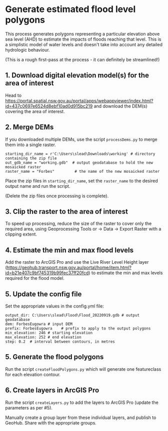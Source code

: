 # Generate estimated flood level polygons

This process generates polygons representing a particular elevation above sea level (AHD) to estimate the impacts of floods reaching that level. This is a simplistic model of water levels and doesn't take into account any detailed hydrologic behaviour.

(This is a rough first-pass at the process - it can definitely be streamlined!)

## 1. Download digital elevation model(s) for the area of interest

Head to https://portal.spatial.nsw.gov.au/portal/apps/webappviewer/index.html?id=437c0697e6524d8ebf10ad0d915bc219 and download the DEM(s) covering the area of interest.

## 2. Merge DEMs

If you downloaded multiple DEMs, use the script `processDems.py` to merge them into a single raster.

```
starting_dir_name = r'C:\Users\slead\Downloads\working' # directory containing the zip file
out_gdb_name = "working.gdb"  # output geodatabase to hold the new mosaicked raster
raster_name = "Forbes"         # the name of the new mosaicked raster
```

Place the zip files in `starting_dir_name`, set the `raster_name` to the desired output name and run the script.

(Delete the zip files once processing is complete).

## 3. Clip the raster to the area of interest

To speed up processing, reduce the size of the raster to cover only the required area, using Geoprocessing Tools or -> Data -> Export Raster with a clipping extent.

## 4. Estimate the min and max flood levels

Add the raster to ArcGIS Pro and use the Live River Level Height layer (https://geohub.transport.nsw.gov.au/portal/home/item.html?id=b21e407c9bf745319b99fec37ff20fcd) to estimate the min and max levels required for the flood model.

## 5. Update the config file

Set the appropriate values in the config.yml file:

```
output_dir: C:\Users\slead\Flood\Flood_20220919.gdb # output geodatabase
dem: ForbesEugowra # input DEM
prefix: ForbesEugowra    # prefix to apply to the output polygons
min_elevation: 246 # starting elevation
max_elevation: 252 # end elevation
step: 0.2  # interval between contours, in metres
```

## 5. Generate the flood polygons

Run the script `createFloodPolygons.py` which will generate one featureclass for each elevation contour.

## 6. Create layers in ArcGIS Pro

Run the script `createLayers.py` to add the layers to ArcGIS Pro (update the parameters as per #5).

Manually create a group layer from these individual layers, and publish to GeoHub. Share with the appropriate groups.